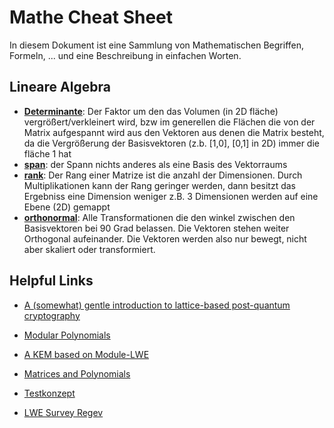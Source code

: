 # Mathe Cheat Sheet

In diesem Dokument ist eine Sammlung von Mathematischen Begriffen, Formeln, ... und eine Beschreibung in einfachen Worten.

## Lineare Algebra

- [**Determinante**](https://www.3blue1brown.com/lessons/determinant): Der Faktor um den das Volumen (in 2D fläche) vergrößert/verkleinert wird, bzw im generellen die Flächen die von der Matrix aufgespannt wird aus den Vektoren aus denen die Matrix besteht, da die Vergrößerung der Basisvektoren (z.b. [1,0], [0,1] in 2D) immer die fläche 1 hat
- [**span**](https://www.3blue1brown.com/lessons/span#span): der Spann nichts anderes als eine Basis des Vektorraums
- [**rank**](https://www.3blue1brown.com/lessons/inverse-matrices#column-space): Der Rang einer Matrize ist die anzahl der Dimensionen. Durch Multiplikationen kann der Rang geringer werden, dann besitzt das Ergebniss eine Dimension weniger z.B. 3 Dimensionen werden auf eine Ebene (2D) gemappt
- [**orthonormal**](https://youtu.be/jBsC34PxzoM?list=PLZHQObOWTQDPD3MizzM2xVFitgF8hE_ab&t=271): Alle Transformationen die den winkel zwischen den Basisvektoren bei 90 Grad belassen. Die Vektoren stehen weiter Orthogonal aufeinander. Die Vektoren werden also nur bewegt, nicht aber skaliert oder transformiert.

## Helpful Links

- [A (somewhat) gentle introduction to lattice-based post-quantum cryptography](https://www.cybersecurity.blog.aisec.fraunhofer.de/en/a-somewhat-gentle-introduction-to-lattice-based-post-quantum-cryptography/#flavors)
- [Modular Polynomials](https://youtu.be/rexIVrp8J6A?si=R8UFsa7OsRWNME4X)
- [A KEM based on Module-LWE](https://youtu.be/rexIVrp8J6A?si=v7ePmXpz-Z_eYnac)


- [Matrices and Polynomials](https://www.le.ac.uk/users/dsgp1/COURSES/THIRDMET/MYLECTURES/9XMATRIPOL.pdf)

- [Testkonzept](https://www.informatik-aktuell.de/entwicklung/methoden/das-perfekte-testkonzept-in-6-schritten.html)

- [LWE Survey Regev](https://cims.nyu.edu/~regev/papers/lwesurvey.pdf)